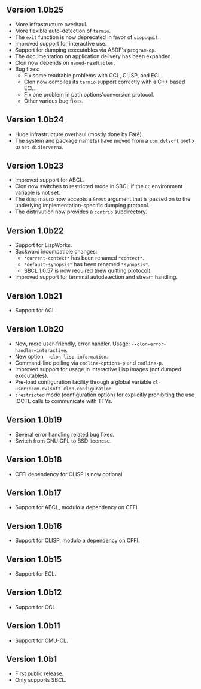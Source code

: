 ## Version 1.0b25
- More infrastructure overhaul.
- More flexible auto-detection of `termio`.
- The `exit` function is now deprecated in favor of `uiop:quit`.
- Improved support for interactive use.
- Support for dumping executables via ASDF's `program-op`.
- The documentation on application delivery has been expanded.
- Clon now depends on `named-readtables`.
- Bug fixes:
  * Fix some readtable problems with CCL, CLISP, and ECL.
  * Clon now compiles its `termio` support correctly with a C++ based ECL.
  * Fix one problem in path options'conversion protocol.
  * Other various bug fixes.

## Version 1.0b24
- Huge infrastructure overhaul (mostly done by Faré).
- The system and package name(s) have moved from a `com.dvlsoft` prefix to
  `net.didierverna`.

## Version 1.0b23
- Improved support for ABCL.
- Clon now switches to restricted mode in SBCL if the `CC` environment
  variable is not set.
- The `dump` macro now accepts a `&rest` argument that is passed on to the
  underlying implementation-specific dumping protocol.
- The distrivution now provides a `contrib` subdirectory.

## Version 1.0b22
- Support for LispWorks.
- Backward incompatible changes:
  * `*current-context*` has been renamed `*context*`.
  * `*default-synopsis*` has been renamed `*synopsis*`.
  * SBCL 1.0.57 is now required (new quitting protocol).
- Improved support for terminal autodetection and stream handling.

## Version 1.0b21
- Support for ACL.

## Version 1.0b20
- New, more user-friendly, error handler.
  Usage: `--clon-error-handler=interactive`.
- New option `--clon-lisp-information`.
- Command-line polling via `cmdline-options-p` and `cmdline-p`.
- Improved support for usage in interactive Lisp images (not dumped
  executables).
- Pre-load configuration facility through a global variable
  `cl-user::com.dvlsoft.clon.configuration`.
- `:restricted` mode (configuration option) for explicitly prohibiting the use
  IOCTL calls to communicate with TTYs.

## Version 1.0b19
- Several error handling related bug fixes.
- Switch from GNU GPL to BSD licencse.

## Version 1.0b18
- CFFI dependency for CLISP is now optional.

## Version 1.0b17
- Support for ABCL, modulo a dependency on CFFI.

## Version 1.0b16
- Support for CLISP, modulo a dependency on CFFI.

## Version 1.0b15
- Support for ECL.

## Version 1.0b12
- Support for CCL.

## Version 1.0b11
- Support for CMU-CL.

## Version 1.0b1
- First public release.
- Only supports SBCL.
